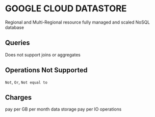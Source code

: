 # GOOGLE CLOUD DATASTORE
Regional and Multi-Regional resource
fully managed and scaled NoSQL database

## Queries
Does not support joins or aggregates

## Operations Not Supported
`Not`, `Or`, `Not equal to`

## Charges
pay per GB per month data storage
pay per IO operations
